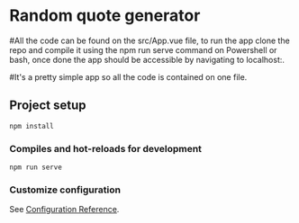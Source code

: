 # Random quote generator

#All the code can be found on the src/App.vue file, to run the app clone the repo and compile it using the npm run serve command on Powershell or bash, once done the app should be accessible by navigating to localhost:<port specified on the console>.

#It's a pretty simple app so all the code is contained on one file.

## Project setup
```
npm install
```

### Compiles and hot-reloads for development
```
npm run serve
```

### Customize configuration
See [Configuration Reference](https://cli.vuejs.org/config/).
